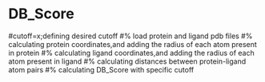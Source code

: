 # DB_Score

#cutoff=x;defining desired cutoff
#% load protein and ligand pdb files
#% calculating protein coordinates,and adding the radius of each atom present in protein
#% calculating ligand coordinates,and adding the radius of each atom present in ligand
#% calculating distances between protein-ligand atom pairs
#% calculating DB_Score with specific cutoff
